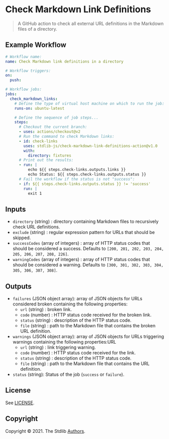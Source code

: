 <!--

@license Apache-2.0

Copyright (c) 2021 The Stdlib Authors.

Licensed under the Apache License, Version 2.0 (the "License");
you may not use this file except in compliance with the License.
You may obtain a copy of the License at

   http://www.apache.org/licenses/LICENSE-2.0

Unless required by applicable law or agreed to in writing, software
distributed under the License is distributed on an "AS IS" BASIS,
WITHOUT WARRANTIES OR CONDITIONS OF ANY KIND, either express or implied.
See the License for the specific language governing permissions and
limitations under the License.

-->

# Check Markdown Link Definitions

> A GitHub action to check all external URL definitions in the Markdown files of a directory.

## Example Workflow

```yml
# Workflow name:
name: Check Markdown link definitions in a directory

# Workflow triggers:
on:
  push:

# Workflow jobs:
jobs:
  check_markdown_links:
    # Define the type of virtual host machine on which to run the job:
    runs-on: ubuntu-latest

    # Define the sequence of job steps...
    steps:
      # Checkout the current branch:
      - uses: actions/checkout@v2
      # Run the command to check Markdown links:
      - id: check-links
        uses: stdlib-js/check-markdown-link-definitions-action@v1.0
        with:
          directory: fixtures
      # Print out the results:
      - run: |
          echo ${{ steps.check-links.outputs.links }}
          echo Status: ${{ steps.check-links.outputs.status }}
      # Fail the workflow if the status is not "success":
      - if: ${{ steps.check-links.outputs.status }} != 'success'
        run: |
          exit 1
```


## Inputs

-   `directory` (string) : directory containing Markdown files to recursively check URL definitions.
-   `exclude` (string) : regular expression pattern for URLs that should be skipped. 
-   `successCodes` (array of integers) : array of HTTP status codes that should be considered a success. Defaults to `[200, 201, 202, 203, 204, 205, 206, 207, 208, 226]`.
-   `warningCodes` (array of integers) : array of HTTP status codes that should be considered a warning. Defaults to `[300, 301, 302, 303, 304, 305, 306, 307, 308]`.


## Outputs 

-  `failures` (JSON object array): array of JSON objects for URLs considered broken containing the following properties:
    -   `url` (string) : broken link.
    -   `code` (number) : HTTP status code received for the broken link.
    -   `status` (string) : description of the HTTP status code.
    -   `file` (string) : path to the Markdown file that contains the broken URL definition.
-  `warnings` (JSON object array): array of JSON objects for URLs triggering warnings containing the following properties:URL
    -   `url` (string) : link triggering warning.
    -   `code` (number) : HTTP status code received for the link.
    -   `status` (string) : description of the HTTP status code.
    -   `file` (string) : path to the Markdown file that contains the URL definition.
-  `status` (string): Status of the job (`success` or `failure`).


## License

See [LICENSE][stdlib-license].


## Copyright

Copyright &copy; 2021. The Stdlib [Authors][stdlib-authors].

<!-- Section for all links. Make sure to keep an empty line after the `section` element and another before the `/section` close. -->

<section class="links">

[stdlib]: https://github.com/stdlib-js/stdlib

[stdlib-authors]: https://github.com/stdlib-js/stdlib/graphs/contributors

[stdlib-license]: https://raw.githubusercontent.com/stdlib-js/assign-issue-on-label-action/master/LICENSE

</section>

<!-- /.links -->
